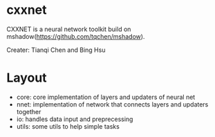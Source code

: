 cxxnet
======

CXXNET is a neural network toolkit build on mshadow(https://github.com/tqchen/mshadow). 


Creater: Tianqi Chen and Bing Hsu


Layout
=====

* core: core implementation of layers and updaters of neural net
* nnet: implementation of network that connects layers and updaters together
* io: handles data input and preprecessing
* utils: some utils to help simple tasks

